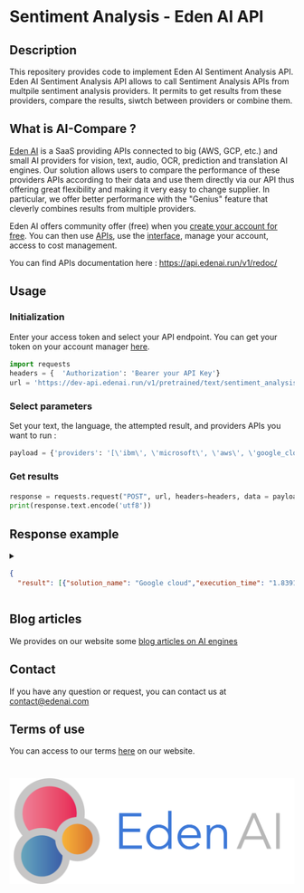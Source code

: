 # Sentiment Analysis - Eden AI API
## Description
This repositery provides code to implement Eden AI Sentiment Analysis API. Eden AI Sentiment Analysis API allows to call Sentiment Analysis APIs from multpile sentiment analysis providers. It permits to get results from these providers, compare the results, siwtch between providers or combine them.

## What is AI-Compare ?
[Eden AI](https://www.edanai.co/) is a SaaS providing APIs connected to big (AWS, GCP, etc.) and small AI providers for vision, text, audio, OCR, prediction and translation AI engines. Our solution allows users to compare the performance of these providers APIs according to their data and use them directly via our API thus offering great flexibility and making it very easy to change supplier. In particular, we offer better performance with the "Genius" feature that cleverly combines results from multiple providers.

Eden AI offers community offer (free) when you [create your account for free](https://app.edenai.run/user/login). You can then use [APIs](https://api.edenai.run/v1/redoc/), use the [interface](https://app.edenai.run/bricks/default), manage your account, access to cost management.

You can find APIs documentation here : https://api.edenai.run/v1/redoc/

## Usage
### Initialization
Enter your access token and select your API endpoint. You can get your token on your account manager [here](https://www.ai-compare.com/accounts/login/?next=/my_apis/my_account).
```python
import requests
headers = {  'Authorization': 'Bearer your API Key'}
url = 'https://dev-api.edenai.run/v1/pretrained/text/sentiment_analysis'
```
### Select parameters 
Set your text, the language, the attempted result, and providers APIs you want to run :
```python
payload = {'providers': '[\'ibm\', \'microsoft\', \'aws\', \'google_cloud\']','text':'I am angry today', 'sentiments_to_find': 'neutral','language': 'en-US'}
```
### Get results
```python
response = requests.request("POST", url, headers=headers, data = payload, files = files)
print(response.text.encode('utf8'))
```

## Response example
<details>
<summary>

```json
{
  "result": [{"solution_name": "Google cloud","execution_time": "1.839108","result": {"text": "The score of a document's sentiment indicates the overall emotion of a document. The magnitude of a document's sentiment indicates how much emotional content is present within the document, and this value is often proportional to the length of the document.","sentiments": ["Positive"],"sentiment_rate": [0.2]},"api_response": {"documentSentiment": {"magnitude": 0.4,"score": 0.2},
```

</summary>

```


{
  "result": [
    {
      "solution_name": "Google cloud",
      "execution_time": "1.839108",
      "result": {
        "text": "The score of a document's sentiment indicates the overall emotion of a document. The magnitude of a document's sentiment indicates how much emotional content is present within the document, and this value is often proportional to the length of the document.",
        "sentiments": [
          "Positive"
        ],
        "sentiment_rate": [
          0.2
        ]
      },
      "api_response": {
        "documentSentiment": {
          "magnitude": 0.4,
          "score": 0.2
        },
        "language": "fr-FR",
        "sentences": [
          {
            "text": {
              "content": "The score of a document's sentiment indicates the overall emotion of a document.",
              "beginOffset": 0
            },
            "sentiment": {
              "magnitude": 0.1,
              "score": 0.1
            }
          },
          {
            "text": {
              "content": "The magnitude of a document's sentiment indicates how much emotional content is present within the document, and this value is often proportional to the length of the document.",
              "beginOffset": 81
            },
            "sentiment": {
              "magnitude": 0.3,
              "score": 0.3
            }
          }
        ]
      },
      "found_sentiments": 0
    },
    {
      "solution_name": "Ibm",
      "execution_time": "1.539684",
      "result": {
        "text": "The score of a document's sentiment indicates the overall emotion of a document. The magnitude of a document's sentiment indicates how much emotional content is present within the document, and this value is often proportional to the length of the document.",
        "sentiments": [
          "negative"
        ],
        "sentiment_rate": [
          0.358381
        ]
      },
      "api_response": {
        "usage": {
          "text_units": 1,
          "text_characters": 257,
          "features": 1
        },
        "sentiment": {
          "document": {
            "score": -0.358381,
            "label": "negative"
          }
        },
        "language": "en"
      },
      "found_sentiments": 0
    },
    {
      "solution_name": "Microsoft Azure",
      "execution_time": "0.750626",
      "result": {
        "text": "The score of a document's sentiment indicates the overall emotion of a document. The magnitude of a document's sentiment indicates how much emotional content is present within the document, and this value is often proportional to the length of the document.",
        "sentiments": [
          "positive"
        ],
        "sentiment_rate": [
          0.7244399189949036
        ]
      },
      "api_response": {
        "documents": [
          {
            "id": "1",
            "score": 0.7244399189949036
          }
        ],
        "errors": []
      },
      "found_sentiments": 0
    },
    {
      "solution_name": "Amazon Web Services",
      "execution_time": "0.414591",
      "result": {
        "text": "The score of a document's sentiment indicates the overall emotion of a document. The magnitude of a document's sentiment indicates how much emotional content is present within the document, and this value is often proportional to the length of the document.",
        "sentiments": [
          "Positive",
          "Negative",
          "Neutral",
          "Mixed"
        ],
        "sentiment_rate": [
          0.6242444515228271,
          0.009806307032704353,
          0.3659137487411499,
          0.000035498022043611854
        ]
      },
      "api_response": {
        "Sentiment": "POSITIVE",
        "SentimentScore": {
          "Positive": 0.6242444515228271,
          "Negative": 0.009806307032704353,
          "Neutral": 0.3659137487411499,
          "Mixed": 0.000035498022043611854
        },
        "ResponseMetadata": {
          "RequestId": "1803e418-a6d0-45af-8ed9-8f3d0ec9dd37",
          "HTTPStatusCode": 200,
          "HTTPHeaders": {
            "x-amzn-requestid": "1803e418-a6d0-45af-8ed9-8f3d0ec9dd37",
            "content-type": "application/x-amz-json-1.1",
            "content-length": "164",
            "date": "Tue, 10 Mar 2020 08:45:03 GMT"
          },
          "RetryAttempts": 0
        }
      },
      "found_sentiments": 1
    }
  ]
}


```

</details>

## Blog articles
We provides on our website some [blog articles on AI engines](https://www.edenai.co/blog)

## Contact
If you have any question or request, you can contact us at contact@edenai.com

## Terms of use
You can access to our terms [here](https://www.edenai.co/terms) on our website.

#
![Screenshot](https://github.com/ai-compare/Speech_to_text-API/blob/ba9d4f1668d8758141f24240d1287640b4211c63/Logo%20complet%20Eden%20AI%20-%20format%20PNG.png)


